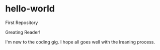 # hello-world
First Repository 

Greating Reader!

I'm new to the coding gig.
I hope all goes well with the lreaning process. 
